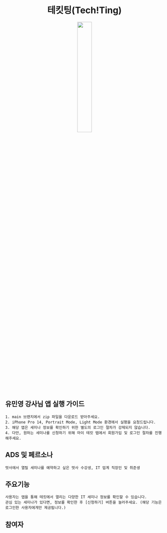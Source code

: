 <h1 align="middle">테킷팅(Tech!Ting)</h1>
 <p align="middle"><img src="https://user-images.githubusercontent.com/114331071/209794898-95d4d074-a41c-4f03-9db8-4b1c0a9df726.png" width=30%></p>

## 유민영 강사님 앱 실행 가이드
```
1. main 브랜치에서 zip 파일을 다운로드 받아주세요.
2. iPhone Pro 14, Portrait Mode, Light Mode 환경에서 실행을 요청드립니다.
3. 해당 앱은 세미나 정보를 확인하기 위한 별도의 로그인 절차가 강제되지 않습니다.
4. 다만, 원하는 세미나를 신청하기 위해 마이 테킷 탭에서 회원가입 및 로그인 절차를 진행해주세요.
```

## ADS 및 페르소나
```
멋사에서 열릴 세미나를 예약하고 싶은 멋사 수강생, IT 업계 직장인 및 취준생
```

## 주요기능
```
사용자는 앱을 통해 테킷에서 열리는 다양한 IT 세미나 정보를 확인할 수 있습니다.   
관심 있는 세미나가 있다면, 정보를 확인한 후 [신청하기] 버튼을 눌러주세요. (해당 기능은 로그인한 사용자에게만 제공됩니다.)
```

## 참여자
